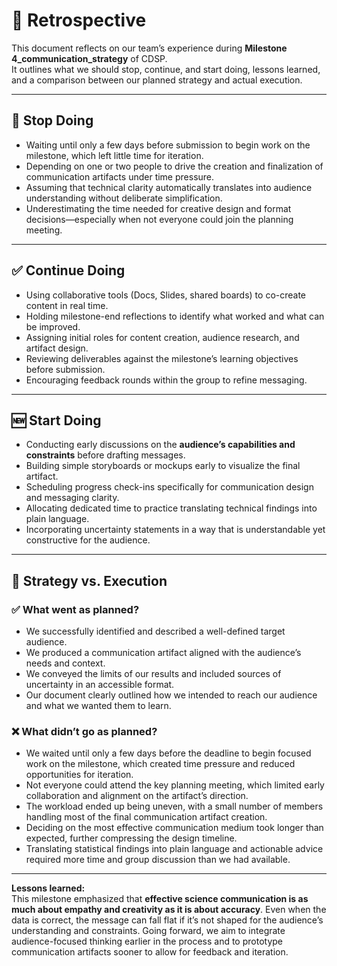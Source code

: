 # 🔄 Retrospective

This document reflects on our team’s experience during **Milestone 4_communication_strategy** of CDSP.  
It outlines what we should stop, continue, and start doing, lessons learned, and a comparison between our planned strategy and actual execution.

---

## 🛑 Stop Doing
* Waiting until only a few days before submission to begin work on the milestone, which left little time for iteration.
* Depending on one or two people to drive the creation and finalization of communication artifacts under time pressure.
* Assuming that technical clarity automatically translates into audience understanding without deliberate simplification.
* Underestimating the time needed for creative design and format decisions—especially when not everyone could join the planning meeting.

---

## ✅ Continue Doing
* Using collaborative tools (Docs, Slides, shared boards) to co-create content in real time.
* Holding milestone-end reflections to identify what worked and what can be improved.
* Assigning initial roles for content creation, audience research, and artifact design.
* Reviewing deliverables against the milestone’s learning objectives before submission.
* Encouraging feedback rounds within the group to refine messaging.

---

## 🆕 Start Doing
* Conducting early discussions on the **audience’s capabilities and constraints** before drafting messages.
* Building simple storyboards or mockups early to visualize the final artifact.
* Scheduling progress check-ins specifically for communication design and messaging clarity.
* Allocating dedicated time to practice translating technical findings into plain language.
* Incorporating uncertainty statements in a way that is understandable yet constructive for the audience.

---

## 🎯 Strategy vs. Execution

### ✅ What went as planned?
* We successfully identified and described a well-defined target audience.
* We produced a communication artifact aligned with the audience’s needs and context.
* We conveyed the limits of our results and included sources of uncertainty in an accessible format.
* Our document clearly outlined how we intended to reach our audience and what we wanted them to learn.

### ❌ What didn’t go as planned?
* We waited until only a few days before the deadline to begin focused work on the milestone, which created time pressure and reduced opportunities for iteration.
* Not everyone could attend the key planning meeting, which limited early collaboration and alignment on the artifact’s direction.
* The workload ended up being uneven, with a small number of members handling most of the final communication artifact creation.
* Deciding on the most effective communication medium took longer than expected, further compressing the design timeline.
* Translating statistical findings into plain language and actionable advice required more time and group discussion than we had available.

---

**Lessons learned:**  
This milestone emphasized that **effective science communication is as much about empathy and creativity as it is about accuracy**. Even when the data is correct, the message can fall flat if it’s not shaped for the audience’s understanding and constraints. Going forward, we aim to integrate audience-focused thinking earlier in the process and to prototype communication artifacts sooner to allow for feedback and iteration.
